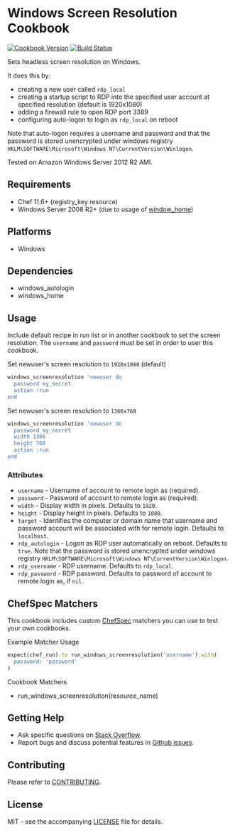 # Windows Screen Resolution Cookbook

[![Cookbook Version](http://img.shields.io/cookbook/v/windows_screenresolution.svg?style=flat-square)][cookbook]
[![Build Status](https://img.shields.io/appveyor/ci/dhoer/chef-windows-screenresolution/master.svg?style=flat-square)][win]

[cookbook]: https://supermarket.chef.io/cookbooks/windows_screenresolution
[win]: https://ci.appveyor.com/project/dhoer/chef-windows-screenresolution

Sets headless screen resolution on Windows.  

It does this by:
 
- creating a new user called `rdp_local` 
- creating a startup script to RDP into the specified user account at specified resolution (default is 1920x1080) 
- adding a firewall rule to open RDP port 3389
- configuring auto-logon to login as `rdp_local` on reboot

Note that auto-logon requires a username and password and that the password is stored unencrypted under 
windows registry `HKLM\SOFTWARE\Microsoft\Windows NT\CurrentVersion\Winlogon`.

Tested on Amazon Windows Server 2012 R2 AMI.

## Requirements

- Chef 11.6+ (registry_key resource)
- Windows Server 2008 R2+ (due to usage of [window_home](https://github.com/dhoer/chef-windows_home))

## Platforms

- Windows

## Dependencies

- windows_autologin
- windows_home

## Usage

Include default recipe in run list or in another cookbook to set the screen resolution. 
The `username` and `password` must be set in order to user this cookbook.  

Set newuser's screen resolution to `1920x1080` (default)

``` ruby
windows_screenresolution 'newuser do
  password my_secret
  action :run
end
```

Set newuser's screen resolution to `1366x768`

```ruby
windows_screenresolution 'newuser do
  password my_secret
  width 1366
  height 768  
  action :run
end
```

### Attributes

- `username` - Username of account to remote login as (required).
- `password` - Password of account to remote login as (required).
- `width` -  Display width in pixels. Defaults to `1920`.
- `height` - Display height in pixels. Defaults to `1080`.
- `target` -   Identifies the computer or domain name that username and password 
account will be associated with for remote login. Defaults to `localhost`.
- `rdp_autologin` - Logon as RDP user automatically on reboot. Defaults to `true`. 
Note that the password is stored unencrypted under windows registry 
`HKLM\SOFTWARE\Microsoft\Windows NT\CurrentVersion\Winlogon`.
- `rdp_username` -  RDP username. Defaults to `rdp_local`.
- `rdp_password` - RDP password. Defaults to password of account to remote login 
as, if `nil`.

## ChefSpec Matchers

This cookbook includes custom [ChefSpec](https://github.com/sethvargo/chefspec) matchers you can use to test 
your own cookbooks.

Example Matcher Usage

```ruby
expect(chef_run).to run_windows_screenresolution('username').with(
  password: 'password'
)
```
      
Cookbook Matchers

- run_windows_screenresolution(resource_name)

## Getting Help

- Ask specific questions on [Stack Overflow](http://stackoverflow.com/questions/tagged/chef+windows+screen+resolution).
- Report bugs and discuss potential features in 
[Github issues](https://github.com/dhoer/chef-windows_screenresolution/issues).

## Contributing

Please refer to [CONTRIBUTING](https://github.com/dhoer/chef-windows_screenresolution/blob/master/CONTRIBUTING.md).

## License

MIT - see the accompanying [LICENSE](https://github.com/dhoer/chef-windows_screenresolution/blob/master/LICENSE.md) 
file for details.
